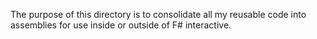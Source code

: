 The purpose of this directory is to consolidate all my reusable code into assemblies for use inside or outside of F# interactive.


